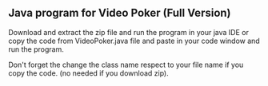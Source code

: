 
<h2>Java program for Video Poker (Full Version)</h2>

<p>Download and extract the zip file and run the program in your java IDE or copy the code from VideoPoker.java file and paste in your code window and run the program.</p>
<p>Don't forget the change the class name respect to your file name if you copy the code. (no needed if you download zip).</p>
